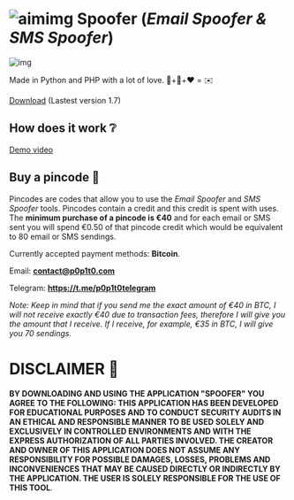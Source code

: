 # ![aimimg](https://github.com/p0p1t0/Spoofer/assets/148875004/f3edb3ef-1daf-4351-8af4-1e2633326fa2) Spoofer (*Email Spoofer & SMS Spoofer*)

![img](https://github.com/p0p1t0/Spoofer/assets/148875004/54934652-39a1-4a6d-9319-d4f069f945f6)

Made in Python and PHP with a lot of love. 🐍+🐘+❤️ = ✉️

[Download](https://p0p1t0.com/Spoofer.rar) (Lastest version 1.7)

## How does it work ❔

[Demo video](https://www.youtube.com/watch?v=4NfffyDWQIQ)

 ## Buy a pincode 🔑
 
Pincodes are codes that allow you to use the *Email Spoofer* and *SMS Spoofer* tools. Pincodes contain a credit and this credit is spent with uses. The **minimum purchase of a pincode is €40** and for each email or SMS sent you will spend €0.50 of that pincode credit which would be equivalent to 80 email or SMS sendings.

Currently accepted payment methods: **Bitcoin**.

Email: **contact@p0p1t0.com**

Telegram: **https://t.me/p0p1t0telegram**

*Note: Keep in mind that if you send me the exact amount of €40 in BTC, I will not receive exactly €40 due to transaction fees, therefore I will give you the amount that I receive. If I receive, for example, €35 in BTC, I will give you 70 sendings.*

# DISCLAIMER 📜

 **BY DOWNLOADING AND USING THE APPLICATION "SPOOFER" YOU AGREE TO THE FOLLOWING: THIS APPLICATION HAS BEEN DEVELOPED FOR EDUCATIONAL PURPOSES AND TO CONDUCT SECURITY AUDITS IN AN ETHICAL AND RESPONSIBLE MANNER TO BE USED SOLELY AND EXCLUSIVELY IN CONTROLLED ENVIRONMENTS AND WITH THE EXPRESS AUTHORIZATION OF ALL PARTIES INVOLVED. THE CREATOR AND OWNER OF THIS APPLICATION DOES NOT ASSUME ANY RESPONSIBILITY FOR POSSIBLE DAMAGES, LOSSES, PROBLEMS AND INCONVENIENCES THAT MAY BE CAUSED DIRECTLY OR INDIRECTLY BY THE APPLICATION. THE USER IS SOLELY RESPONSIBLE FOR THE USE OF THIS TOOL**.
